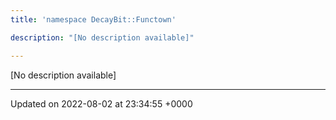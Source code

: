 ```yaml
---
title: 'namespace DecayBit::Functown'

description: "[No description available]"

---
```







[No description available]






-------------------------------

Updated on 2022-08-02 at 23:34:55 +0000